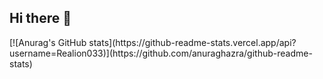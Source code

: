 ## Hi there 👋
<bottom>
[![Anurag's GitHub stats](https://github-readme-stats.vercel.app/api?username=Realion033)](https://github.com/anuraghazra/github-readme-stats)
</bottm>



<!--
**Realion033/Realion033** is a ✨ _special_ ✨ repository because its `README.md` (this file) appears on your GitHub profile.

Here are some ideas to get you started:

- 🔭 I’m currently working on ...
- 🌱 I’m currently learning ...
- 👯 I’m looking to collaborate on ...
- 🤔 I’m looking for help with ...
- 💬 Ask me about ...
- 📫 How to reach me: ...
- 😄 Pronouns: ...
- ⚡ Fun fact: ...
-->
